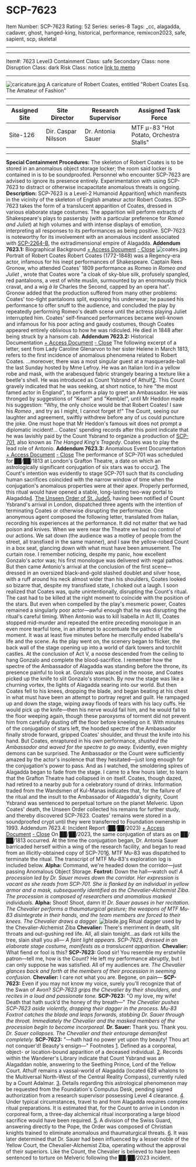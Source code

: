 # SCP-7623
Item Number: SCP-7623
Rating: 52
Series: series-8
Tags: _cc, alagadda, cadaver, ghost, hanged-king, historical, performance, remixcon2023, safe, sapient, scp, skeletal

---

* * *
Item#: 7623
Level3
Containment Class:
safe
Secondary Class:
none
Disruption Class:
dark
Risk Class:
notice
[link to memo](/classification-committee-memo)  

* * *
![caricature.jpg](https://scp-wiki.wdfiles.com/local--files/scp-7623/caricature.jpg)
A caricature of Robert Coates, entitled "Robert Coates Esq. The Amateur of Fashion"
* * *
**Assigned Site** | **Site Director** | **Research Supervisor** | **Assigned Task Force**  
---|---|---|---  
Site-126 | Dir. Caspar Nilsson | Dr. Antonia Sauer | MTF μ-83 "Hot Potato, Orchestra Stalls"  
* * *
**Special Containment Procedures:** The skeleton of Robert Coates is to be stored in an anomalous object storage locker; the room said locker is contained in is to be soundproofed. Personnel who encounter SCP-7623 are advised to ignore its presence entirely. Experimentation with using SCP-7623 to distract or otherwise incapacitate anomalous threats is ongoing.
**Description:** SCP-7623 is a Level-2 Humanoid Apparition[1](javascript:;) which manifests in the vicinity of the skeleton of English amateur actor Robert Coates. SCP-7623 takes the form of a translucent apparition of Coates, dressed in various elaborate stage costumes. The apparition will perform extracts of Shakespeare's plays to passersby (with a particular preference for _Romeo and Juliet_) at high volumes and with intense displays of emotion, interpreting all responses to its performances as being positive.
SCP-7623 is noteworthy for its involvement with an anomalous incident associated with [SCP-2264-B](https://scp-wiki.wikidot.com/scp-2264), the extradimensional empire of Alagadda.
**Addendum 7623.1:** Biographical Background
[\+ Access Document](javascript:;)
[\- Close](javascript:;)
![coates.jpg](https://scp-wiki.wdfiles.com/local--files/scp-7623/coates.jpg)
Portrait of Robert Coates
Robert Coates (1772-1848) was a Regency-era actor, infamous for his inept performances of Shakespeare. Captain Rees Gronow, who attended Coates' 1809 performance as Romeo in _Romeo and Juliet_ , wrote that Coates wore "a cloak of sky-blue silk, profusely spangled, red pantaloons, a vest of white muslin, surmounted by an enormously thick cravat, and a wig _à la_ Charles the Second, capped by an opera hat".
Gronow added that the production suffered from many other problems: Coates' too-tight pantaloons split, exposing his underwear; he paused his performance to offer snuff to the audience, and concluded the play by repeatedly performing Romeo's death scene until the actress playing Juliet interrupted him.
Coates' self-financed performances became well-known and infamous for his poor acting and gaudy costumes, though Coates appeared entirely oblivious to how he was ridiculed. He died in 1848 after being struck by a hansom cab.
**Addendum 7623.2:** Historical Documentation
[\+ Access Document](javascript:;)
[\- Close](javascript:;)
The following excerpt of a letter, sent from Lady Caroline Glenarvon to her sister Helene in March 1813, refers to the first incidence of anomalous phenomena related to Robert Coates.
…moreover, there was a most singular guest at a masquerade-ball the last Sunday hosted by Mme Lefroy. He was an Italian lord in a yellow robe and mask, with the arabesqued fabric strangely bearing a texture like a beetle's shell. He was introduced as Count Ysbrand of Athulf[2](javascript:;).
This Count gravely indicated that he was seeking, at short notice, to hire "the most famed actor in England", to perform a play to greet an Ambassador. He was thronged by suggestions of "Kean!" and "Kemble!", until Mr Heddon made his suggestion:
"Why, the only choice would be that Robert Coates! I saw his _Romeo_ , and try as I might, I cannot forget it!"
The Count, seeing our laughter and agreement, swiftly withdrew before any of us could puncture the joke. One must hope that Mr Heddon's famous wit does not prompt a diplomatic incident!…
Coates' spending records after this point indicate that he was lavishly paid by the Count Ysbrand to organize a production of [SCP-701](https://scp-wiki.wikidot.com/scp-701), also known as _The Hanged King's Tragedy_. Coates was to play the lead role of Antonio.
**Addendum 7623.3:** Anomalous Event Documentation
[\+ Access Document](javascript:;)
[\- Close](javascript:;)
The performance of SCP-701 was scheduled for ██/██/1813 at London's Grafton Theatre, a date on which an astrologically significant conjugation of six stars was to occur[3](javascript:;). The Count's intention was evidently to stage SCP-701 such that its concluding human sacrifices coincided with the narrow window of time when the conjugation's anomalous properties were at their apex. Properly performed, this ritual would have opened a stable, long-lasting two-way portal to Alagadda[4](javascript:;).
[The Unseen Order of St. Jude](https://scp-wiki.wikidot.com/scp-6624)[5](javascript:;), having been notified of Count Ysbrand's arrival in London, dispatched three agents with the intention of terminating Coates or otherwise disrupting the performance.
One anonymous agent composed the following letter, translated from Italian, recording his experiences at the performance.
It did not matter that we had poison and knives. When we were near the Theatre we had no control of our actions. We sat down (the audience was a motley of people from the street, all transfixed in the same manner), and I saw the yellow-robed Count in a box seat, glancing down with what must have been amusement.
The curtain rose. I remember noticing, despite my panic, how excellent Gonzalo's actor was; his first monologue was delivered with regal pathos. But then came Antonio's arrival at the conclusion of the first scene—dressed in an oversized black-and-gold slashed doublet and silver hose, with a ruff around his neck almost wider than his shoulders, Coates looked so bizarre that, despite my transfixed state, I choked out a laugh.
I soon realized that Coates was, quite unintentionally, disrupting the Count's ritual. The cast had to be killed at the right moment to coincide with the position of the stars. But even when compelled by the play's mesmeric power, Coates remained a singularly poor actor—awful enough that he was disrupting the ritual's careful timing. When Antonio was to kill Isabella in Act III, Coates stopped mid-murder and repeated the entire preceding monologue in an even more tearful tone, in an attempt to accentuate the pathos of the moment. It was at least five minutes before he mercifully ended Isabella's life and the scene.
As the play went on, the scenery began to flicker, the back wall of the stage opening up into a world of dark towers and torchlit castles. At the conclusion of Act V, a noose descended from the ceiling to hang Gonzalo and complete the blood-sacrifice. I remember how the spectre of the Ambassador of Alagadda was standing before the throne, its presence painful to look at. Gonzalo was placed in the noose, and Coates picked up the knife to slit Gonzalo's stomach. By now the stage was like a churning vortex, the lights of Alagadda searing into our world.
But then Coates fell to his knees, dropping the blade, and began beating at his chest in what must have been an attempt to portray regret and guilt. He rampaged up and down the stage, wiping away floods of tears with his lacy cuffs. He would pick up the knife—then his nerve would fail him, and he would fall to the floor weeping again, though these paroxysms of torment did not prevent him from carefully dusting off the floor before kneeling on it.
With minutes of the conjugation of stars left, the hooded spectre of the Ambassador finally strode forward, gripped Coates' shoulder, and thrust the knife into his hand. But Coates, enraptured in his own performance, _shushed the Ambassador and waved for the spectre to go away._
Evidently, even mighty demons can be surprised. The Ambassador or the Count were sufficiently amazed by the actor's insolence that they hesitated—just long enough for the conjugation's power to pass. And as I watched, the smoldering spires of Alagadda began to fade from the stage. I came to a few hours later, to learn that the Grafton Theatre had collapsed in on itself. Coates, though dazed, had retired to a nearby pub for a celebratory round of drinks.
Information traded from the Wandsmen of Kul-Manas indicates that, for the failure of the ritual and the insult to the Ambassador of Alagadda's dignity, Count Ysbrand was sentenced to perpetual torture on the planet Melveric. Upon Coates' death, the Unseen Order collected his remains for further study, and thereby discovered SCP-7623. Coates' remains were stored in a soundproofed crypt until they were transferred to Foundation ownership in 1993.
Addendum 7623.4: Incident Report (██/██/2023)
[\+ Access Document](javascript:;)
[\- Close](javascript:;)
On ██/██/2023, the same conjugation of stars as on ██/██/1813 occurred. At the time the conjugation began, Dr. Antonia Sauer barricaded herself within a wing of the research facility, and began to read from an illicitly-obtained copy of SCP-701[6](javascript:;). MTF Mu-83 was dispatched to terminate the ritual.
The transcript of MTF Mu-83's exploration log is included below.
**Alpha:** Command, we're headed down the corridor—just passing Anomalous Object Storage.
**Foxtrot:** Down the hall—watch out!
_A procession led by Dr. Sauer moves down the corridor. Her expression is vacant as she reads from SCP-701. She is flanked by an individual in yellow armor and a mask, subsequently identified as the Chevalier-Alchemist Ziba. The procession is composed of researchers and anomalous masked individuals._
**Alpha:** Shoot! Shoot, damn it!
_Dr. Sauer pauses in her recitation. The Chevalier performs a thaumaturgical gesture; the weapons of MTF Mu-83 disintegrate in their hands, and the team members are forced to their knees. The Chevalier draws a dagger._
![blade.jpg](https://scp-wiki.wdfiles.com/local--files/scp-7623/blade.jpg)
Ritual dagger used by the Chevalier-Alchemist Ziba
**Chevalier:** There's merriment in death, slit throats and out-gushing red life. All, all slain tonight…as dark rot kills the tree, slain shall you all—
_A faint light appears. SCP-7623, dressed in an elaborate stage costume, manifests as a translucent apparition._
**Chevalier:** What fiend or fool is this?
**SCP-7623:** Good sir! You resemble my erstwhile patron—tell me, how is the Count? He left my performance abruptly, but I can only suppose he was satisfied. All of my audiences are.
_The Chevalier glances back and forth at the members of their procession in seeming confusion._
**Chevalier:** I care not what you are. Begone, on pain—
**SCP-7623:** Even if you may not know my voice, surely you'll recognize that of the Swan of Avon?
_SCP-7623 grips the Chevalier by their shoulders, and recites in a loud and passionate tone._
**SCP-7623:** "O my love, my wife! Death that hath suck’d the honey of thy breath—"
_The Chevalier pushes SCP-7623 aside violently, dropping their dagger in the process. Mu-83 Foxtrot catches the blade and leaps forwards, stabbing Dr. Sauer through the throat. Immediately the Chevalier and the masked members of the procession begin to become incorporeal._
**Dr. Sauer:** Thank you. Thank you.
_Dr. Sauer collapses. The Chevalier and their entourage demanifest completely._
**SCP-7623:** "—hath had no power yet upon thy beauty! Thou art not conquer’d! Beauty's ensign—"
Footnotes
[1](javascript:;). Defined as a corporeal, object- or location-bound apparition of a deceased individual.
[2](javascript:;). Records within the Wanderer's Library indicate that Count Ysbrand was an Alagaddan noble, answering to the Seething Prince, Lord of the Yellow Court. Athulf remains a vassal-world of Alagadda (located 628 whalons to the Multiversal North-West of the Central Reality Compass), currently ruled by a Count Adalmar.
[3](javascript:;). Details regarding this astrological phenomenon may be requested from the Foundation's Computus Desk, pending signed authorization from a research supervisor possessing Level 4 clearance.
[4](javascript:;). Under typical circumstances, travel to and from Alagadda requires complex ritual preparations. It is estimated that, for the Count to arrive in London in corporeal form, a three-day alchemical ritual incorporating a large blood sacrifice would have been required.
[5](javascript:;). A division of the Swiss Guard, answering directly to the Pope, the Order was composed of Christian knights trained to eliminate anomalous and thaumaturgical threats.
[6](javascript:;). It was later determined that Dr. Sauer had been influenced by a lesser noble of the Yellow Court, the Chevalier-Alchemist Ziba, operating without the approval of their superiors. Like the Count, the Chevalier is believed to have been sentenced to torture on Melveric following the ██/██/2023 incident.
